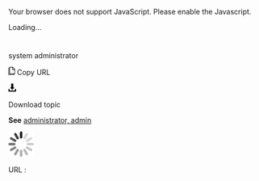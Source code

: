 Your browser does not support JavaScript. Please enable the Javascript.

Loading...

# 

system administrator

![Copy URL](system-administrator_files/Copy.png)
Copy URL

![Download](system-administrator_files/Download.png)

Download topic

**See** [administrator, admin](https://worldready.cloudapp.net/Styleguide/Read?id=2700&topicid=32359)

![In progress](system-administrator_files/activity-large.gif)

URL :
